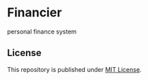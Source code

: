 # Financier

personal finance system

## License

This repository is published under [MIT License](LICENSE).
